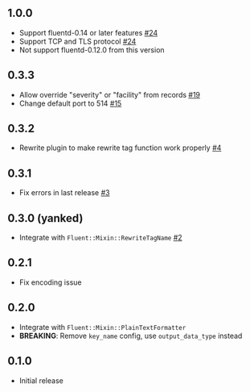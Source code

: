 ## 1.0.0

* Support fluentd-0.14 or later features [#24](https://github.com/dlackty/fluent-plugin-remote_syslog/pull/24)
* Support TCP and TLS protocol [#24](https://github.com/dlackty/fluent-plugin-remote_syslog/pull/24)
* Not support fluentd-0.12.0 from this version

## 0.3.3

* Allow override "severity" or "facility" from records [#19](https://github.com/dlackty/fluent-plugin-remote_syslog/pull/19)
* Change default port to 514 [#15](https://github.com/dlackty/fluent-plugin-remote_syslog/pull/15)

## 0.3.2

* Rewrite plugin to make rewrite tag function work properly [#4](https://github.com/dlackty/fluent-plugin-remote_syslog/pull/4)

## 0.3.1

* Fix errors in last release [#3](https://github.com/dlackty/fluent-plugin-remote_syslog/pull/3)

## 0.3.0 (yanked)

* Integrate with `Fluent::Mixin::RewriteTagName` [#2](https://github.com/dlackty/fluent-plugin-remote_syslog/pull/2)

## 0.2.1

* Fix encoding issue

## 0.2.0

* Integrate with `Fluent::Mixin::PlainTextFormatter`
* **BREAKING**: Remove `key_name` config, use `output_data_type` instead

## 0.1.0

* Initial release
